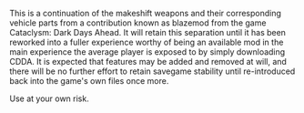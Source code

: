 This is a continuation of the makeshift weapons and their corresponding vehicle parts from a contribution known as blazemod from the game Cataclysm: Dark Days Ahead.
It will retain this separation until it has been reworked into a fuller experience worthy of being an available mod in the main experience the average player is exposed to by simply downloading CDDA.
It is expected that features may be added and removed at will, and there will be no further effort to retain savegame stability until re-introduced back into the game's own files once more.

Use at your own risk.